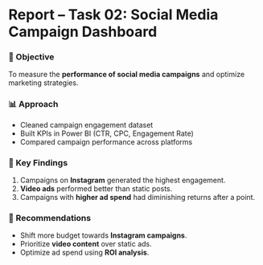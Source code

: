 # Report – Task 02: Social Media Campaign Dashboard  

### 📌 Objective  
To measure the **performance of social media campaigns** and optimize marketing strategies.  

### 📊 Approach  
- Cleaned campaign engagement dataset  
- Built KPIs in Power BI (CTR, CPC, Engagement Rate)  
- Compared campaign performance across platforms  

### 🔑 Key Findings  
1. Campaigns on **Instagram** generated the highest engagement.  
2. **Video ads** performed better than static posts.  
3. Campaigns with **higher ad spend** had diminishing returns after a point.  

### 🎯 Recommendations  
- Shift more budget towards **Instagram campaigns**.  
- Prioritize **video content** over static ads.  
- Optimize ad spend using **ROI analysis**.  
